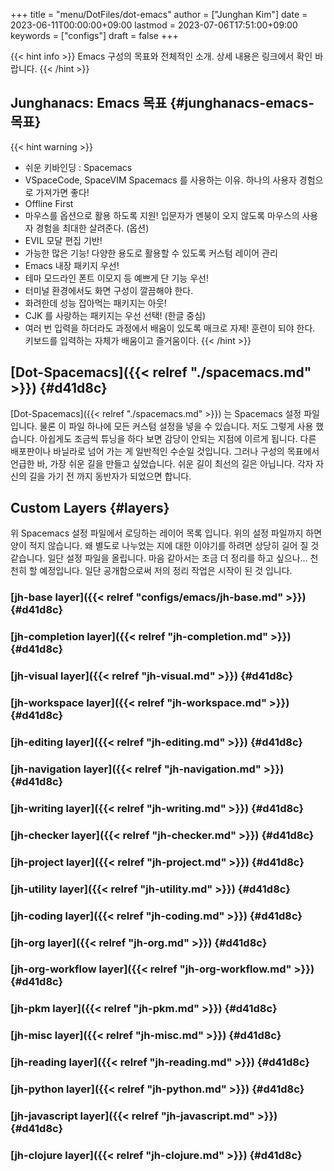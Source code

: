 +++
title = "menu/DotFiles/dot-emacs"
author = ["Junghan Kim"]
date = 2023-06-11T00:00:00+09:00
lastmod = 2023-07-06T17:51:00+09:00
keywords = ["configs"]
draft = false
+++

{{< hint info >}}
Emacs 구성의 목표와 전체적인 소개. 상세 내용은 링크에서 확인 바랍니다.
{{< /hint >}}

<!--more-->


## Junghanacs: Emacs 목표 {#junghanacs-emacs-목표}

{{< hint warning >}}
-   쉬운 키바인딩 : Spacemacs
-   VSpaceCode, SpaceVIM
    Spacemacs 를 사용하는 이유. 하나의 사용자 경험으로 가져가면 좋다!
-   Offline First
-   마우스를 옵션으로 활용 하도록 지원!
    입문자가 멘붕이 오지 않도록 마우스의 사용자 경험을 최대한 살려준다. (옵션)
-   EVIL 모달 편집 기반!
-   가능한 많은 기능!
    다양한 용도로 활용할 수 있도록 커스텀 레이어 관리
-   Emacs 내장 패키지 우선!
-   테마 모드라인 폰트 이모지 등 예쁘게 단 기능 우선!
-   터미널 환경에서도 화면 구성이 깔끔해야 한다.
-   화려한데 성능 잡아먹는 패키지는 아웃!
-   CJK 를 사랑하는 패키지는 우선 선택! (한글 중심)
-   여러 번 입력을 하더라도 과정에서 배움이 있도록 매크로 자제!
    훈련이 되야 한다. 키보드를 입력하는 자체가 배움이고 즐거움이다.
{{< /hint >}}


## [Dot-Spacemacs]({{< relref "./spacemacs.md" >}}) {#d41d8c}

[Dot-Spacemacs]({{< relref "./spacemacs.md" >}}) 는 Spacemacs 설정 파일
입니다. 물론 이 파일 하나에 모든 커스텀 설정을 넣을 수 있습니다. 저도 그렇게
사용 했습니다. 아쉽게도 조금씩 튜닝을 하다 보면 감당이 안되는 지점에 이르게
됩니다. 다른 배포판이나 바닐라로 넘어 가는 게 일반적인 수순일 것입니다. 그러나
구성의 목표에서 언급한 바, 가장 쉬운 길을 만들고 싶었습니다. 쉬운 길이 최선의
길은 아닙니다. 각자 자신의 길을 가기 전 까지 동반자가 되었으면 합니다.


## <span class="underline">Custom</span> Layers {#layers}

위 Spacemacs 설정 파일에서 로딩하는 레이어 목록 입니다. 위의 설정 파일까지 하면
양이 적지 않습니다. 왜 별도로 나누었는 지에 대한 이야기를 하려면 상당히 길어 질
것 같습니다. 일단 설정 파일을 올립니다. 마음 같아서는 조금 더 정리를 하고
싶으나... 천천히 할 예정입니다. 일단 공개함으로써 저의 정리 작업은 시작이 된 것
입니다.


### [jh-base layer]({{< relref "configs/emacs/jh-base.md" >}}) {#d41d8c}


### [jh-completion layer]({{< relref "jh-completion.md" >}}) {#d41d8c}


### [jh-visual layer]({{< relref "jh-visual.md" >}}) {#d41d8c}


### [jh-workspace layer]({{< relref "jh-workspace.md" >}}) {#d41d8c}


### [jh-editing layer]({{< relref "jh-editing.md" >}}) {#d41d8c}


### [jh-navigation layer]({{< relref "jh-navigation.md" >}}) {#d41d8c}


### [jh-writing layer]({{< relref "jh-writing.md" >}}) {#d41d8c}


### [jh-checker layer]({{< relref "jh-checker.md" >}}) {#d41d8c}


### [jh-project layer]({{< relref "jh-project.md" >}}) {#d41d8c}


### [jh-utility layer]({{< relref "jh-utility.md" >}}) {#d41d8c}


### [jh-coding layer]({{< relref "jh-coding.md" >}}) {#d41d8c}


### [jh-org layer]({{< relref "jh-org.md" >}}) {#d41d8c}


### [jh-org-workflow layer]({{< relref "jh-org-workflow.md" >}}) {#d41d8c}


### [jh-pkm layer]({{< relref "jh-pkm.md" >}}) {#d41d8c}


### [jh-misc layer]({{< relref "jh-misc.md" >}}) {#d41d8c}


### [jh-reading layer]({{< relref "jh-reading.md" >}}) {#d41d8c}


### [jh-python layer]({{< relref "jh-python.md" >}}) {#d41d8c}


### [jh-javascript layer]({{< relref "jh-javascript.md" >}}) {#d41d8c}


### [jh-clojure layer]({{< relref "jh-clojure.md" >}}) {#d41d8c}
